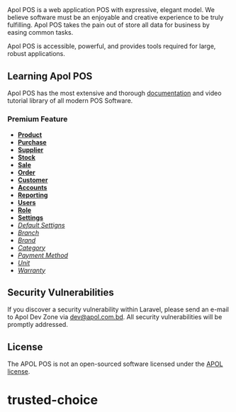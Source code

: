 

## 

Apol POS is a web application POS with expressive, elegant model. We believe software must be an enjoyable and creative experience to be truly fulfilling. Apol POS takes the pain out of store all data for business by easing common tasks.


Apol POS is accessible, powerful, and provides tools required for large, robust applications.

## Learning Apol POS

Apol POS has the most extensive and thorough [documentation](https://apol.com.bd/apol-pos/docs) and video tutorial library of all modern POS Software.

### Premium Feature

- **[Product](#)**
- **[Purchase](#)**
- **[Supplier](#)**
- **[Stock](#)**
- **[Sale](#)**
- **[Order](#)**
- **[Customer](#)**
- **[Accounts](#)**
- **[Reporting](#)**
- **[Users](#)**
- **[Role](#)**
- **[Settings](#)**
- *[Default Settigns](#)*
- *[Branch](#)*
- *[Brand](#)*
- *[Category](#)*
- *[Payment Method](#)*
- *[Unit](#)*
- *[Warranty](#)*


## Security Vulnerabilities

If you discover a security vulnerability within Laravel, please send an e-mail to Apol Dev Zone via [dev@apol.com.bd](mailto:dev@apol.com.bd). All security vulnerabilities will be promptly addressed.

## License

The APOL POS is not an open-sourced software licensed under the [APOL license](https://apol.com.bd).
# trusted-choice
